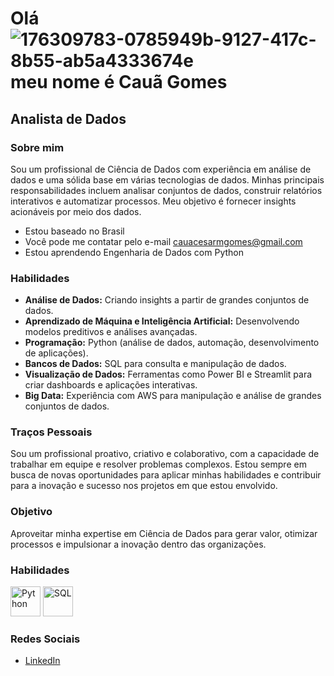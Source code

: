 # Olá ![176309783-0785949b-9127-417c-8b55-ab5a4333674e](https://github.com/user-attachments/assets/fce9f063-362c-4d11-867e-072faa7d3a60) meu nome é Cauã Gomes

## Analista de Dados

### Sobre mim
Sou um profissional de Ciência de Dados com experiência em análise de dados e uma sólida base em várias tecnologias de dados. Minhas principais responsabilidades incluem analisar conjuntos de dados, construir relatórios interativos e automatizar processos. Meu objetivo é fornecer insights acionáveis por meio dos dados.

- Estou baseado no Brasil
- Você pode me contatar pelo e-mail cauacesarmgomes@gmail.com
- Estou aprendendo Engenharia de Dados com Python

### Habilidades
- **Análise de Dados:** Criando insights a partir de grandes conjuntos de dados.
- **Aprendizado de Máquina e Inteligência Artificial:** Desenvolvendo modelos preditivos e análises avançadas.
- **Programação:** Python (análise de dados, automação, desenvolvimento de aplicações).
- **Bancos de Dados:** SQL para consulta e manipulação de dados.
- **Visualização de Dados:** Ferramentas como Power BI e Streamlit para criar dashboards e aplicações interativas.
- **Big Data:** Experiência com AWS para manipulação e análise de grandes conjuntos de dados.

### Traços Pessoais
Sou um profissional proativo, criativo e colaborativo, com a capacidade de trabalhar em equipe e resolver problemas complexos. Estou sempre em busca de novas oportunidades para aplicar minhas habilidades e contribuir para a inovação e sucesso nos projetos em que estou envolvido.

### Objetivo
Aproveitar minha expertise em Ciência de Dados para gerar valor, otimizar processos e impulsionar a inovação dentro das organizações.

### Habilidades
<img src="https://img.icons8.com/color/48/000000/python.png" alt="Python" width="48"/> <img src="https://img.icons8.com/color/48/000000/sql.png" alt="SQL" width="48"/> 

### Redes Sociais
- [LinkedIn](https://www.linkedin.com/in/cauã-gomes-456781210/)
